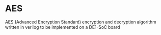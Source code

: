# AES
AES (Advanced Encryption Standard) encryption and decryption algorithm written in verilog to be implemented on a DE1-SoC board
